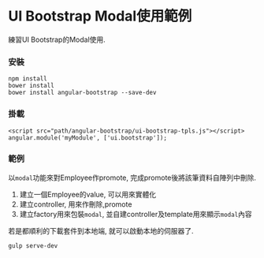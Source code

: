 ﻿UI Bootstrap Modal使用範例
===
練習UI Bootstrap的Modal使用.

### 安裝
```
npm install
bower install
bower install angular-bootstrap --save-dev
```

### 掛載
```
<script src="path/angular-bootstrap/ui-bootstrap-tpls.js"></script>
angular.module('myModule', ['ui.bootstrap']);
```

### 範例
以`modal`功能來對Employee作promote, 完成promote後將該筆資料自陣列中刪除.
1. 建立一個Employee的value, 可以用來實體化
2. 建立controller, 用來作刪除,promote
3. 建立factory用來包裝`modal`, 並自建controller及template用來顯示`modal`內容 

若是都順利的下載套件到本地端, 就可以啟動本地的伺服器了.
```
gulp serve-dev
```

